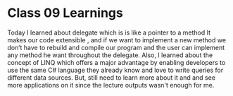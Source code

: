 # Class 09 Learnings

Today I learned about delegate which is is like a pointer to a method It makes our code extensible , and if we want to implement a new method we don’t have to rebuild and compile our program and the user can implement any method he want throughout the delegate. Also, I learned about the concept of LINQ which offers a major advantage by enabling developers to use the same C# language they already know and love to write queries for different data sources. But, still need to learn more about it and and see more applications on it since the lecture outputs wasn't enough for me.
